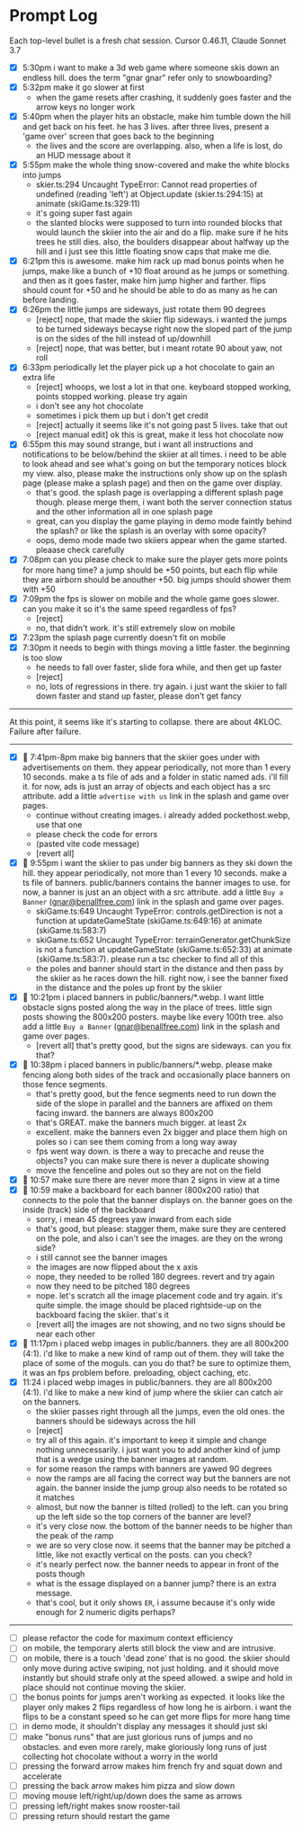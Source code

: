 # Prompt Log

Each top-level bullet is a fresh chat session. Cursor 0.46.11, Claude Sonnet 3.7

- [x] 5:30pm i want to make a 3d web game where someone skis down an endless hill. does the term "gnar gnar" refer only to snowboarding?
- [x] 5:32pm make it go slower at first
  - when the game resets after crashing, it suddenly goes faster and the arrow keys no longer work
- [x] 5:40pm when the player hits an obstacle, make him tumble down the hill and get back on his feet. he has 3 lives. after three lives, present a 'game over' screen that goes back to the beginning
  - the lives and the score are overlapping. also, when a life is lost, do an HUD message about it
- [x] 5:55pm make the whole thing snow-covered and make the white blocks into jumps
  - skier.ts:294 Uncaught TypeError: Cannot read properties of undefined (reading 'left') at Object.update (skier.ts:294:15) at animate (skiGame.ts:329:11)
  - it's going super fast again
  - the slanted blocks were supposed to turn into rounded blocks that would launch the skiier into the air and do a flip. make sure if he hits trees he still dies. also, the boulders disappear about halfway up the hill and i just see this little floating snow caps that make me die.
- [x] 6:21pm this is awesome. make him rack up mad bonus points when he jumps, make like a bunch of +10 float around as he jumps or something. and then as it goes faster, make him jump higher and farther. flips should count for +50 and he should be able to do as many as he can before landing.
- [x] 6:26pm the little jumps are sideways, just rotate them 90 degrees
  - [reject] nope, that made the skiier flip sideways. i wanted the jumps to be turned sideways becayse right now the sloped part of the jump is on the sides of the hill instead of up/downhill
  - [reject] nope, that was better, but i meant rotate 90 about yaw, not roll
- [x] 6:33pm periodically let the player pick up a hot chocolate to gain an extra life
  - [reject] whoops, we lost a lot in that one. keyboard stopped working, points stopped working. please try again
  - i don't see any hot chocolate
  - sometimes i pick them up but i don't get credit
  - [reject] actually it seems like it's not going past 5 lives. take that out
  - [reject manual edit] ok this is great, make it less hot chocolate now
- [x] 6:55pm this may sound strange, but i want all instructions and notifications to be below/behind the skiier at all times. i need to be able to look ahead and see what's going on but the temporary notices block my view. also, please make the instructions only show up on the splash page (please make a splash page) and then on the game over display.
  - that's good. the splash page is overlapping a different splash page though. please merge them, i want both the server connection status and the other information all in one splash page
  - great, can you display the game playing in demo mode faintly behind the splash? or like the splash is an overlay with some opacity?
  - oops, demo mode made two skiiers appear when the game started. pleaase check carefully
- [x] 7:08pm can you please check to make sure the player gets more points for more hang time? a jump should be +50 points, but each flip while they are airborn should be anouther +50. big jumps should shower them with +50
- [x] 7:09pm the fps is slower on mobile and the whole game goes slower. can you make it so it's the same speed regardless of fps?
  - [reject]
  - no, that didn't work. it's still extremely slow on mobile
- [x] 7:23pm the splash page currently doesn't fit on mobile
- [x] 7:30pm it needs to begin with things moving a little faster. the beginning is too slow
  - he needs to fall over faster, slide fora while, and then get up faster
  - [reject]
  - no, lots of regressions in there. try again. i just want the skiier to fall down faster and stand up faster, please don't get fancy

---

At this point, it seems like it's starting to collapse. there are about 4KLOC. Failure after failure.

---

- [x] 🤮 7:41pm-8pm make big banners that the skiier goes under with advertisements on them. they appear periodically, not more than 1 every 10 seconds. make a ts file of ads and a folder in static named ads. i'll fill it. for now, ads is just an array of objects and each object has a src attribute. add a little `advertise with us` link in the splash and game over pages.
  - continue without creating images. i already added pockethost.webp, use that one
  - please check the code for errors
  - (pasted vite code message)
  - [revert all]
- [x] 🤮 9:55pm i want the skiier to pas under big banners as they ski down the hill. they appear periodically, not more than 1 every 10 seconds. make a ts file of banners. public/banners contains the banner images to use. for now, a banner is just an an object with a src attribute. add a little `Buy a Banner` (gnar@benallfree.com) link in the splash and game over pages.
  - skiGame.ts:649 Uncaught TypeError: controls.getDirection is not a function at updateGameState (skiGame.ts:649:16) at animate (skiGame.ts:583:7)
  - skiGame.ts:652 Uncaught TypeError: terrainGenerator.getChunkSize is not a function at updateGameState (skiGame.ts:652:33) at animate (skiGame.ts:583:7). please run a tsc checker to find all of this
  - the poles and banner should start in the distance and then pass by the skiier as he races down the hill. right now, i see the banner fixed in the distance and the poles up front by the skiier
- [x] 🤮 10:21pm i placed banners in public/banners/\*.webp. I want little obstacle signs posted along the way in the place of trees. little sign posts showing the 800x200 posters. maybe like every 100th tree. also add a little `Buy a Banner` (gnar@benallfree.com) link in the splash and game over pages.
  - [revert all] that's pretty good, but the signs are sideways. can you fix that?
- [x] 🤮 10:38pm i placed banners in public/banners/\*.webp. please make fencing along both sides of the track and occasionally place banners on those fence segments.
  - that's pretty good, but the fence segments need to run down the side of the slope in parallel and the banners are affixed on them facing inward. the banners are always 800x200
  - that's GREAT. make the banners much bigger. at least 2x
  - excellent. make the banners even 2x bigger and place them high on poles so i can see them coming from a long way away
  - fps went way down. is there a way to precache and reuse the objects? you can make sure there is never a duplicate showing
  - move the fenceline and poles out so they are not on the field
- [x] 🤮 10:57 make sure there are never more than 2 signs in view at a time
- [x] 🤮 10:59 make a backboard for each banner (800x200 ratio) that connects to the pole that the banner displays on. the banner goes on the inside (track) side of the backboard
  - sorry, i mean 45 degrees yaw inward from each side
  - that's good, but please: stagger them, make sure they are centered on the pole, and also i can't see the images. are they on the wrong side?
  - i still cannot see the banner images
  - the images are now flipped about the x axis
  - nope, they needed to be rolled 180 degrees. revert and try again
  - now they need to be pitched 180 degrees
  - nope. let's scratch all the image placement code and try again. it's quite simple. the image should be placed rightside-up on the backboard facing the skiier. that's it
  - [revert all] the images are not showing, and no two signs should be near each other
- [x] 🤮 11:17pm i placed webp images in public/banners. they are all 800x200 (4:1). i'd like to make a new kind of ramp out of them. they will take the place of some of the moguls. can you do that? be sure to optimize them, it was an fps problem before. preloading, object caching, etc.
- [x] 11:24 i placed webp images in public/banners. they are all 800x200 (4:1). i'd like to make a new kind of jump where the skiier can catch air on the banners.
  - the skiier passes right through all the jumps, even the old ones. the banners should be sideways across the hill
  - [reject]
  - try all of this again. it's important to keep it simple and change nothing unnecessarily. i just want you to add another kind of jump that is a wedge using the banner images at random.
  - for some reason the ramps with banners are yawed 90 degrees
  - now the ramps are all facing the correct way but the banners are not again. the banner inside the jump group also needs to be rotated so it matches
  - almost, but now the banner is tilted (rolled) to the left. can you bring up the left side so the top corners of the banner are level?
  - it's very close now. the bottom of the banner needs to be higher than the peak of the ramp
  - we are so very close now. it seems that the banner may be pitched a little, like not exactly vertical on the posts. can you check?
  - it's nearly perfect now. the banner needs to appear in front of the posts though
  - what is the essage displayed on a banner jump? there is an extra message.
  - that's cool, but it only shows `ER`, i assume because it's only wide enough for 2 numeric digits perhaps?

---

- [ ] please refactor the code for maximum context efficiency
- [ ] on mobile, the temporary alerts still block the view and are intrusive.
- [ ] on mobile, there is a touch 'dead zone' that is no good. the skiier should only move during active swiping, not just holding. and it should move instantly but should strafe only at the speed allowed. a swipe and hold in place should not continue moving the skiier.
- [ ] the bonus points for jumps aren't working as expected. it looks like the player only makes 2 flips regardless of how long he is airborn. i want the flips to be a constant speed so he can get more flips for more hang time
- [ ] in demo mode, it shouldn't display any messages it should just ski
- [ ] make "bonus runs" that are just glorious runs of jumps and no obstacles. and even more rarely, make gloriously long runs of just collecting hot chocolate without a worry in the world
- [ ] pressing the forward arrow makes him french fry and squat down and accelerate
- [ ] pressing the back arrow makes him pizza and slow down
- [ ] moving mouse left/right/up/down does the same as arrows
- [ ] pressing left/right makes snow rooster-tail
- [ ] pressing return should restart the game
